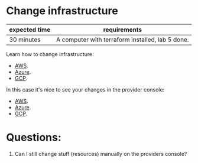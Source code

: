 # Change infrastructure

|expected time|requirements                                    |
|-------------|------------------------------------------------|
|30 minutes   |A computer with terraform installed, lab 5 done.|

Learn how to change infrastructure:

- [AWS](https://learn.hashicorp.com/tutorials/terraform/aws-change?in=terraform/aws-get-started).
- [Azure](https://learn.hashicorp.com/tutorials/terraform/azure-change?in=terraform/azure-get-started).
- [GCP](https://learn.hashicorp.com/tutorials/terraform/google-cloud-platform-change?in=terraform/gcp-get-started).

In this case it's nice to see your changes in the provider console:

- [AWS](https://aws.amazon.com/console/).
- [Azure](https://portal.azure.com/#blade/HubsExtension/BrowseResourceGroups).
- [GCP](https://console.cloud.google.com/).


# Questions:

1. Can I still change stuff (resources) manually on the providers console?
